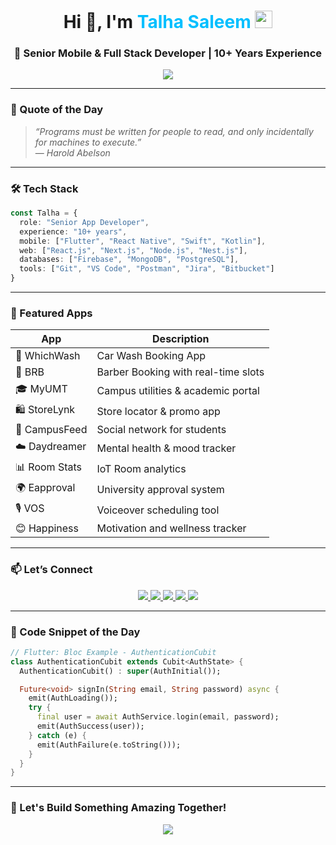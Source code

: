 
<h1 align="center">
  Hi 👋, I'm <span style="color:#00bfff">Talha Saleem</span>
  <img src="https://media.giphy.com/media/hvRJCLFzcasrR4ia7z/giphy.gif" width="28px"/>
</h1>

<p align="center">

<h3 align="center">🚀 Senior Mobile & Full Stack Developer | 10+ Years Experience</h3>

<p align="center">
  <img src="https://readme-typing-svg.herokuapp.com?font=Fira+Code&size=22&duration=2000&pause=1000&center=true&vCenter=true&width=600&lines=Flutter+%7C+React+Native+%7C+Swift+%7C+Kotlin;Node.js+%7C+Next.js+%7C+Nest.js+%7C+MongoDB;Clean+Architecture+%7C+TDD+%7C+Animations;Let's+Build+Great+Apps+Together!+🔥" />
</p>

---

### 💬 Quote of the Day

> *“Programs must be written for people to read, and only incidentally for machines to execute.”*  
> — *Harold Abelson*

---

### 🛠 Tech Stack

```ts
const Talha = {
  role: "Senior App Developer",
  experience: "10+ years",
  mobile: ["Flutter", "React Native", "Swift", "Kotlin"],
  web: ["React.js", "Next.js", "Node.js", "Nest.js"],
  databases: ["Firebase", "MongoDB", "PostgreSQL"],
  tools: ["Git", "VS Code", "Postman", "Jira", "Bitbucket"]
}
```

---

### 📱 Featured Apps

| App          | Description                               |
|--------------|-------------------------------------------|
| 🚿 WhichWash | Car Wash Booking App                      |
| 💇 BRB        | Barber Booking with real-time slots       |
| 🎓 MyUMT      | Campus utilities & academic portal        |
| 🛍️ StoreLynk  | Store locator & promo app                 |
| 💬 CampusFeed | Social network for students               |
| ☁️ Daydreamer | Mental health & mood tracker              |
| 📊 Room Stats | IoT Room analytics                        |
| 🌍 Eapproval  | University approval system                |
| 🎙️ VOS        | Voiceover scheduling tool                 |
| 😊 Happiness  | Motivation and wellness tracker           |

---

### 📫 Let’s Connect

<p align="center">
  <a href="mailto:talhasaleem80@gmail.com">
    <img src="https://img.shields.io/badge/Email-%23D14836.svg?&style=for-the-badge&logo=gmail&logoColor=white"/>
  </a>
  <a href="https://www.linkedin.com/in/talha-saleem-55176b44/">
    <img src="https://img.shields.io/badge/LinkedIn-%230077B5.svg?&style=for-the-badge&logo=linkedin&logoColor=white"/>
  </a>
  <a href="https://talhaportfolio.web.app">
    <img src="https://img.shields.io/badge/Portfolio-%23FF6F00.svg?&style=for-the-badge&logo=google-chrome&logoColor=white"/>
  </a>
  <a href="https://www.upwork.com/freelancers/talhaappdeveloper">
    <img src="https://img.shields.io/badge/Upwork-%2300B22D.svg?&style=for-the-badge&logo=upwork&logoColor=white"/>
  </a>
  <a href="https://www.fiverr.com/sellers/mtalhasaleem">
    <img src="https://img.shields.io/badge/Fiverr-%231DBF73.svg?&style=for-the-badge&logo=fiverr&logoColor=white"/>
  </a>
</p>

---

### 🧩 Code Snippet of the Day

```dart
// Flutter: Bloc Example - AuthenticationCubit
class AuthenticationCubit extends Cubit<AuthState> {
  AuthenticationCubit() : super(AuthInitial());

  Future<void> signIn(String email, String password) async {
    emit(AuthLoading());
    try {
      final user = await AuthService.login(email, password);
      emit(AuthSuccess(user));
    } catch (e) {
      emit(AuthFailure(e.toString()));
    }
  }
}
```

---

### 🌟 Let's Build Something Amazing Together!

<p align="center">
  <img src="https://readme-typing-svg.herokuapp.com?font=Fira+Code&weight=700&size=20&pause=1000&color=00FFD1&center=true&vCenter=true&width=500&lines=Available+for+collaboration!;Let%27s+build+clean+and+scalable+apps!+%F0%9F%9A%80" />
</p>
